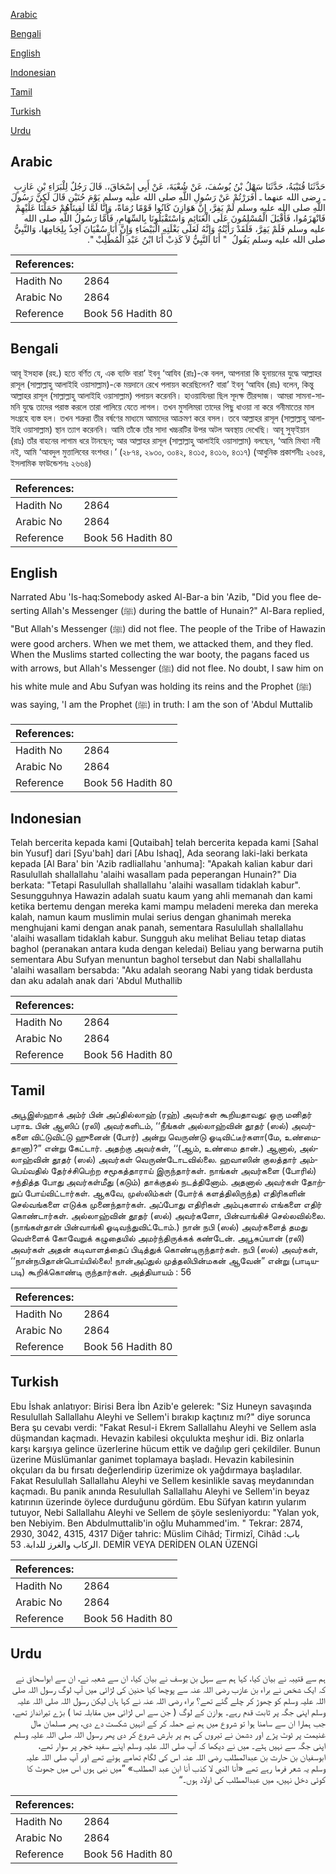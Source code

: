 [Arabic](#arabic)

[Bengali](#bengali)

[English](#english)

[Indonesian](#indonesian)

[Tamil](#tamil)

[Turkish](#turkish)

[Urdu](#urdu)

## Arabic


<div dir="rtl" lang="ar" style={{fontSize:'larger',backgroundColor:'#f8f9fa',padding:20}}>
حَدَّثَنَا قُتَيْبَةُ، حَدَّثَنَا سَهْلُ بْنُ يُوسُفَ، عَنْ شُعْبَةَ، عَنْ أَبِي إِسْحَاقَ،‏.‏ قَالَ رَجُلٌ لِلْبَرَاءِ بْنِ عَازِبٍ ـ رضى الله عنهما ـ أَفَرَرْتُمْ عَنْ رَسُولِ اللَّهِ صلى الله عليه وسلم يَوْمَ حُنَيْنٍ قَالَ لَكِنَّ رَسُولَ اللَّهِ صلى الله عليه وسلم لَمْ يَفِرَّ، إِنَّ هَوَازِنَ كَانُوا قَوْمًا رُمَاةً، وَإِنَّا لَمَّا لَقِينَاهُمْ حَمَلْنَا عَلَيْهِمْ فَانْهَزَمُوا، فَأَقْبَلَ الْمُسْلِمُونَ عَلَى الْغَنَائِمِ وَاسْتَقْبَلُونَا بِالسِّهَامِ، فَأَمَّا رَسُولُ اللَّهِ صلى الله عليه وسلم فَلَمْ يَفِرَّ، فَلَقَدْ رَأَيْتُهُ وَإِنَّهُ لَعَلَى بَغْلَتِهِ الْبَيْضَاءِ وَإِنَّ أَبَا سُفْيَانَ آخِذٌ بِلِجَامِهَا، وَالنَّبِيُّ صلى الله عليه وسلم يَقُولُ ‏ "‏ أَنَا النَّبِيُّ لاَ كَذِبْ أَنَا ابْنُ عَبْدِ الْمُطَّلِبْ ‏"‏‏.‏
</div>
<div style={{backgroundColor:'#f8f9fa',padding:20, marginBottom: 10}}><table> <thead> <tr> <th>References:</th> <th></th> </tr> </thead> <tbody><tr><td>Hadith No</td><td>2864</td></tr><tr><td>Arabic No</td><td>2864</td></tr><tr><td>Reference</td><td>Book 56 Hadith 80</td></tr></tbody></table></div>

## Bengali


<div dir="ltr" lang="bn" style={{fontSize:'larger',backgroundColor:'#f8f9fa',padding:20}}>
আবূ ইসহাক (রহ.) হতে বর্ণিত যে, এক ব্যক্তি বারা’ ইবনু ‘আযিব (রাঃ)-কে বলল, আপনারা কি হুনায়নের যুদ্ধে আল্লাহর রাসূল (সাল্লাল্লাহু আলাইহি ওয়াসাল্লাম)-কে ময়দানে রেখে পলায়ন করেছিলেন? বারা’ ইবনু ‘আযিব (রাঃ) বলেন, কিন্তু আল্লাহর রাসূল (সাল্লাল্লাহু আলাইহি ওয়াসাল্লাম) পলায়ন করেননি। হাওয়াযিনরা ছিল সূদক্ষ তীরন্দাজ। আমরা সামনা-সামনি যুদ্ধে তাদের পরাস্ত করলে তারা পালিয়ে যেতে লাগল। তখন মুসলিমরা তাদের পিছু ধাওয়া না করে গনীমাতের মাল সংগ্রহে ব্যস্ত হল। তখন শত্রুরা তীর বর্ষণের মাধ্যমে আমাদের আক্রমণ করে বসল। তবে আল্লাহর রাসূল (সাল্লাল্লাহু আলাইহি ওয়াসাল্লাম) স্থান ত্যাগ করেননি। আমি তাঁকে তাঁর সাদা খচ্চরটির উপর অটল অবস্থায় দেখেছি। আবূ সুফ্ইয়ান (রাঃ) তাঁর বাহনের লাগাম ধরে টানছেন; আর আল্লাহর রাসূল (সাল্লাল্লাহু আলাইহি ওয়াসাল্লাম) বলছেন, ‘আমি মিথ্যা নবী নই, আমি ‘আবদুল মুত্তালিবের বংশধর।’ (২৮৭৪, ২৯৩০, ৩০৪২, ৪৩১৫, ৪৩১৬, ৪৩১৭) (আধুনিক প্রকাশনীঃ ২৬৫৪, ইসলামিক ফাউন্ডেশনঃ ২৬৬৪)
</div>
<div style={{backgroundColor:'#f8f9fa',padding:20, marginBottom: 10}}><table> <thead> <tr> <th>References:</th> <th></th> </tr> </thead> <tbody><tr><td>Hadith No</td><td>2864</td></tr><tr><td>Arabic No</td><td>2864</td></tr><tr><td>Reference</td><td>Book 56 Hadith 80</td></tr></tbody></table></div>

## English


<div dir="ltr" lang="en" style={{fontSize:'larger',backgroundColor:'#f8f9fa',padding:20}}>
Narrated Abu 'Is-haq:Somebody asked Al-Bar-a bin 'Azib, "Did you flee deserting Allah's Messenger (ﷺ) during the battle of Hunain?" Al-Bara replied, "But Allah's Messenger (ﷺ) did not flee. The people of the Tribe of Hawazin were good archers. When we met them, we attacked them, and they fled. When the Muslims started collecting the war booty, the pagans faced us with arrows, but Allah's Messenger (ﷺ) did not flee. No doubt, I saw him on his white mule and Abu Sufyan was holding its reins and the Prophet (ﷺ) was saying, 'I am the Prophet (ﷺ) in truth: I am the son of 'Abdul Muttalib
</div>
<div style={{backgroundColor:'#f8f9fa',padding:20, marginBottom: 10}}><table> <thead> <tr> <th>References:</th> <th></th> </tr> </thead> <tbody><tr><td>Hadith No</td><td>2864</td></tr><tr><td>Arabic No</td><td>2864</td></tr><tr><td>Reference</td><td>Book 56 Hadith 80</td></tr></tbody></table></div>

## Indonesian


<div dir="ltr" lang="id" style={{fontSize:'larger',backgroundColor:'#f8f9fa',padding:20}}>
Telah bercerita kepada kami [Qutaibah] telah bercerita kepada kami [Sahal bin Yusuf] dari [Syu'bah] dari [Abu Ishaq], Ada seorang laki-laki berkata kepada [Al Bara' bin 'Azib radliallahu 'anhuma]: "Apakah kalian kabur dari Rasulullah shallallahu 'alaihi wasallam pada peperangan Hunain?" Dia berkata: "Tetapi Rasulullah shallallahu 'alaihi wasallam tidaklah kabur". Sesungguhnya Hawazin adalah suatu kaum yang ahli memanah dan kami ketika bertemu dengan mereka kami mampu meladeni mereka dan mereka kalah, namun kaum muslimin mulai serius dengan ghanimah mereka menghujani kami dengan anak panah, sementara Rasulullah shallallahu 'alaihi wasallam tidaklah kabur. Sungguh aku melihat Beliau tetap diatas baghol (peranakan antara kuda dengan keledai) Beliau yang berwarna putih sementara Abu Sufyan menuntun baghol tersebut dan Nabi shallallahu 'alaihi wasallam bersabda: "Aku adalah seorang Nabi yang tidak berdusta dan aku adalah anak dari 'Abdul Muthallib
</div>
<div style={{backgroundColor:'#f8f9fa',padding:20, marginBottom: 10}}><table> <thead> <tr> <th>References:</th> <th></th> </tr> </thead> <tbody><tr><td>Hadith No</td><td>2864</td></tr><tr><td>Arabic No</td><td>2864</td></tr><tr><td>Reference</td><td>Book 56 Hadith 80</td></tr></tbody></table></div>

## Tamil


<div dir="ltr" lang="ta" style={{fontSize:'larger',backgroundColor:'#f8f9fa',padding:20}}>
அபூஇஸ்ஹாக் அம்ர் பின் அப்தில்லாஹ் (ரஹ்) அவர்கள் கூறியதாவது: ஒரு மனிதர் பராஉ பின் ஆஸிப் (ரலி) அவர்களிடம், ‘‘நீங்கள் அல்லாஹ்வின் தூதர் (ஸல்) அவர்களை விட்டுவிட்டு ஹுனைன் (போர்) அன்று வெருண்டு ஓடிவிட்டீர்களா(மே, உண்மைதானா)?” என்று கேட்டார். அதற்கு அவர்கள், ‘‘(ஆம், உண்மை தான்.) ஆனால், அல்லாஹ்வின் தூதர் (ஸல்) அவர்கள் வெருண்டோடவில்லை. ஹவாஸின் குலத்தார் அம்பெய்வதில் தேர்ச்சிபெற்ற சமூகத்தாராய் இருந்தார்கள். நாங்கள் அவர்களை (போரில்) சந்தித்த போது அவர்கள்மீது (கடும்) தாக்குதல் நடத்தினோம். அதனால் அவர்கள் தோற்றுப் போய்விட்டார்கள். ஆகவே, முஸ்லிம்கள் (போர்க் களத்திலிருந்த) எதிரிகளின் செல்வங்களை எடுக்க முனைந்தார்கள். அப்போது எதிரிகள் அம்புகளால் எங்களை எதிர் கொண்டார்கள். அல்லாஹ்வின் தூதர் (ஸல்) அவர்களோ, பின்வாங்கிச் செல்லவில்லை. (நாங்கள்தான் பின்வாங்கி ஓடிவந்துவிட்டோம்.) நான் நபி (ஸல்) அவர்களைத் தமது வெள்ளைக் கோவேறுக் கழுதையில் அமர்ந்திருக்கக் கண்டேன். அபூசுப்யான் (ரலி) அவர்கள் அதன் கடிவாளத்தைப் பிடித்துக் கொண்டிருந்தார்கள். நபி (ஸல்) அவர்கள், ‘‘நான்நபிதான்பொய்யில்லை! நான்அப்துல் முத்தலிபின்மகன் ஆவேன்” என்று (பாடியபடி) கூறிக்கொண்டி ருந்தார்கள். அத்தியாயம் : 56
</div>
<div style={{backgroundColor:'#f8f9fa',padding:20, marginBottom: 10}}><table> <thead> <tr> <th>References:</th> <th></th> </tr> </thead> <tbody><tr><td>Hadith No</td><td>2864</td></tr><tr><td>Arabic No</td><td>2864</td></tr><tr><td>Reference</td><td>Book 56 Hadith 80</td></tr></tbody></table></div>

## Turkish


<div dir="ltr" lang="tr" style={{fontSize:'larger',backgroundColor:'#f8f9fa',padding:20}}>
Ebu İshak anlatıyor: Birisi Bera İbn Azib'e gelerek: "Siz Huneyn savaşında Resulullah Sallallahu Aleyhi ve Sellem'i bırakıp kaçtınız mı?" diye sorunca Bera şu cevabı verdi: "Fakat Resul-i Ekrem Sallallahu Aleyhi ve Sellem asla düşmandan kaçmadı. Hevazin kabilesi okçulukta meşhur idi. Biz onlarla karşı karşıya gelince üzerlerine hücum ettik ve dağılıp geri çekildiler. Bunun üzerine Müslümanlar ganimet toplamaya başladı. Hevazin kabilesinin okçuları da bu fırsatı değerlendirip üzerimize ok yağdırmaya başladılar. Fakat Resulullah Sallallahu Aleyhi ve Sellem kesinlikle savaş meydanından kaçmadı. Bu panik anında Resulullah Sallallahu Aleyhi ve Sellem'in beyaz katırının üzerinde öylece durduğunu gördüm. Ebu Süfyan katırın yularım tutuyor, Nebi Sallallahu Aleyhi ve Sellem de şöyle sesleniyordu: "Yalan yok, ben Nebiyim. Ben Abdulmuttalib'in oğlu Muhammed'im. " Tekrar: 2874, 2930, 3042, 4315, 4317 Diğer tahric: Müslim Cihâd; Tirmizî, Cihâd باب: الركاب والغرز للدابة. 53. DEMİR VEYA DERİDEN OLAN ÜZENGİ
</div>
<div style={{backgroundColor:'#f8f9fa',padding:20, marginBottom: 10}}><table> <thead> <tr> <th>References:</th> <th></th> </tr> </thead> <tbody><tr><td>Hadith No</td><td>2864</td></tr><tr><td>Arabic No</td><td>2864</td></tr><tr><td>Reference</td><td>Book 56 Hadith 80</td></tr></tbody></table></div>

## Urdu


<div dir="rtl" lang="ur" style={{fontSize:'larger',backgroundColor:'#f8f9fa',padding:20}}>
ہم سے قتیبہ نے بیان کیا، کہا ہم سے سہل بن یوسف نے بیان کیا، ان سے شعبہ نے، ان سے ابواسحاق نے کہ ایک شخص نے براء بن عازب رضی اللہ عنہ سے پوچھا کیا حنین کی لڑائی میں آپ لوگ رسول اللہ صلی اللہ علیہ وسلم کو چھوڑ کر چلے گئے تھے؟ براء رضی اللہ عنہ نے کہا ہاں لیکن رسول اللہ صلی اللہ علیہ وسلم اپنی جگہ پر ثابت قدم رہے۔ ہوازن کے لوگ ( جن سے اس لڑائی میں مقابلہ تھا ) بڑے تیرانداز تھے، جب ہمارا ان سے سامنا ہوا تو شروع میں ہم نے حملہ کر کے انہیں شکست دے دی، پھر مسلمان مال غنیمت پر ٹوٹ پڑے اور دشمن نے تیروں کی ہم پر بارش شروع کر دی پھر رسول اللہ صلی اللہ علیہ وسلم اپنی جگہ سے نہیں ہٹے۔ میں نے دیکھا کہ آپ صلی اللہ علیہ وسلم اپنے سفید خچر پر سوار تھے، ابوسفیان بن حارث بن عبدالمطلب رضی اللہ عنہ اس کی لگام تھامے ہوئے تھے اور آپ صلی اللہ علیہ وسلم یہ شعر فرما رہے تھے «أنا النبي لا كذب أنا ابن عبد المطلب» ”میں نبی ہوں اس میں جھوٹ کا کوئی دخل نہیں، میں عبدالمطلب کی اولاد ہوں۔“
</div>
<div style={{backgroundColor:'#f8f9fa',padding:20, marginBottom: 10}}><table> <thead> <tr> <th>References:</th> <th></th> </tr> </thead> <tbody><tr><td>Hadith No</td><td>2864</td></tr><tr><td>Arabic No</td><td>2864</td></tr><tr><td>Reference</td><td>Book 56 Hadith 80</td></tr></tbody></table></div>